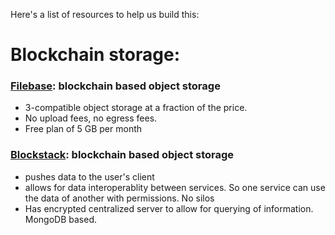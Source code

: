 Here's a list of resources to help us build this:


# Blockchain storage:
### [Filebase](https://filebase.com/): blockchain based object storage
- 3-compatible object storage at a fraction of the price.
- No upload fees, no egress fees.
- Free plan of 5 GB per month


### [Blockstack](https://docs.blockstack.org/): blockchain based object storage
- pushes data to the user's client
- allows for data interoperablity between services. So one service can use the data of another with permissions. No silos
- Has encrypted centralized server to allow for querying of information. MongoDB based.


